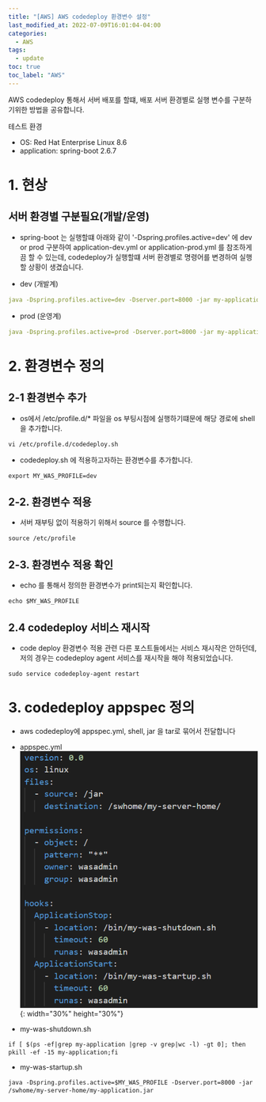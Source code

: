 ```yaml
---
title: "[AWS] AWS codedeploy 환경변수 설정"
last_modified_at: 2022-07-09T16:01:04-04:00
categories:
  - AWS
tags:
  - update
toc: true
toc_label: "AWS"
---
```

AWS codedeploy 통해서 서버 배포를 할떄, 배포 서버 환경별로 실행 변수를 구분하기위한 방법을 공유합니다.    

테스트 환경
- OS: Red Hat Enterprise Linux 8.6
- application: spring-boot 2.6.7

# 1. 현상
## 서버 환경별 구분필요(개발/운영)
- spring-boot 는 실행할떄 아래와 같이 '-Dspring.profiles.active=dev' 에 dev or prod 구분하여 application-dev.yml or application-prod.yml 를 참조하게끔 할 수 있는데, codedeploy가 실행할떄 서버 환경별로 명령어를 변경하여 실행할 상황이 생겼습니다.   

- dev (개발계)
```yml
java -Dspring.profiles.active=dev -Dserver.port=8000 -jar my-application.jar
```

- prod (운영계)
```yml
java -Dspring.profiles.active=prod -Dserver.port=8000 -jar my-application.jar
```

# 2. 환경변수 정의
## 2-1 환경변수 추가
- os에서 /etc/profile.d/* 파일을 os 부팅시점에 실행하기떄문에 해당 경로에 shell을 추가합니다.
```shell
vi /etc/profile.d/codedeploy.sh
```

- codedeploy.sh 에 적용하고자하는 환경변수를 추가합니다.
```shell
export MY_WAS_PROFILE=dev
```

## 2-2. 환경변수 적용
- 서버 재부팅 없이 적용하기 위해서 source 를 수행합니다.
```shell
source /etc/profile
```

## 2-3. 환경변수 적용 확인
- echo 를 통해서 정의한 환경변수가 print되는지 확인합니다.   
```shell
echo $MY_WAS_PROFILE
```

## 2.4 codedeploy 서비스 재시작
- code deploy 환경변수 적용 관련 다른 포스트들에서는 서비스 재시작은 안하던데, 저의 경우는 codedeploy agent 서비스를 재시작을 해야 적용되었습니다.
```shell
sudo service codedeploy-agent restart
```

# 3. codedeploy appspec 정의
- aws codedeploy에 appspec.yml, shell, jar 을 tar로 묶어서 전달합니다
- appspec.yml   
![image](/assets/images/aws-codedeploy/aws-codedeploy1.png){: width="30%" height="30%"}  

- my-was-shutdown.sh   
```shell
if [ $(ps -ef|grep my-application |grep -v grep|wc -l) -gt 0]; then pkill -ef -15 my-application;fi
```

- my-was-startup.sh   
```shell
java -Dspring.profiles.active=$MY_WAS_PROFILE -Dserver.port=8000 -jar /swhome/my-server-home/my-application.jar
```